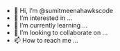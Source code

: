 - 👋 Hi, I’m @sumitmeenahawkscode
- 👀 I’m interested in ...
- 🌱 I’m currently learning ...
- 💞️ I’m looking to collaborate on ...
- 📫 How to reach me ...

<!---
sumitmeenahawkscode/sumitmeenahawkscode is a ✨ special ✨ repository because its `README.md` (this file) appears on your GitHub profile.
You can click the Preview link to take a look at your changes.
--->
